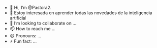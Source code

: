 - 👋 Hi, I’m @Pastora2.
- 🌱 Estoy interesada en aprender todas las novedades de la inteligencia artificial 
- 💞️ I’m looking to collaborate on ...
- 📫 How to reach me ...
- 😄 Pronouns: ...
- ⚡ Fun fact: ...

<!---
Pastora2/Pastora2 is a ✨ special ✨ repository because its `README.md` (this file) appears on your GitHub profile.
You can click the Preview link to take a look at your changes.
--->
